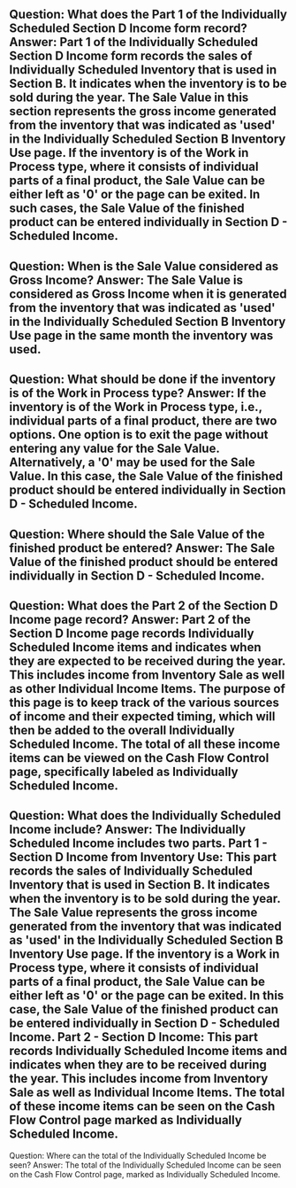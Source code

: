 Question: What does the Part 1 of the Individually Scheduled Section D Income form record?
Answer: Part 1 of the Individually Scheduled Section D Income form records the sales of Individually Scheduled Inventory that is used in Section B. It indicates when the inventory is to be sold during the year. The Sale Value in this section represents the gross income generated from the inventory that was indicated as 'used' in the Individually Scheduled Section B Inventory Use page. If the inventory is of the Work in Process type, where it consists of individual parts of a final product, the Sale Value can be either left as '0' or the page can be exited. In such cases, the Sale Value of the finished product can be entered individually in Section D - Scheduled Income.
---
Question: When is the Sale Value considered as Gross Income?
Answer: The Sale Value is considered as Gross Income when it is generated from the inventory that was indicated as 'used' in the Individually Scheduled Section B Inventory Use page in the same month the inventory was used.
---
Question: What should be done if the inventory is of the Work in Process type?
Answer: If the inventory is of the Work in Process type, i.e., individual parts of a final product, there are two options. One option is to exit the page without entering any value for the Sale Value. Alternatively, a '0' may be used for the Sale Value. In this case, the Sale Value of the finished product should be entered individually in Section D - Scheduled Income.
---
Question: Where should the Sale Value of the finished product be entered?
Answer: The Sale Value of the finished product should be entered individually in Section D - Scheduled Income.
---
Question: What does the Part 2 of the Section D Income page record?
Answer: Part 2 of the Section D Income page records Individually Scheduled Income items and indicates when they are expected to be received during the year. This includes income from Inventory Sale as well as other Individual Income Items. The purpose of this page is to keep track of the various sources of income and their expected timing, which will then be added to the overall Individually Scheduled Income. The total of all these income items can be viewed on the Cash Flow Control page, specifically labeled as Individually Scheduled Income.
---
Question: What does the Individually Scheduled Income include?
Answer: The Individually Scheduled Income includes two parts. 
Part 1 - Section D Income from Inventory Use: This part records the sales of Individually Scheduled Inventory that is used in Section B. It indicates when the inventory is to be sold during the year. The Sale Value represents the gross income generated from the inventory that was indicated as 'used' in the Individually Scheduled Section B Inventory Use page. If the inventory is a Work in Process type, where it consists of individual parts of a final product, the Sale Value can be either left as '0' or the page can be exited. In this case, the Sale Value of the finished product can be entered individually in Section D - Scheduled Income.
Part 2 - Section D Income: This part records Individually Scheduled Income items and indicates when they are to be received during the year. This includes income from Inventory Sale as well as Individual Income Items. The total of these income items can be seen on the Cash Flow Control page marked as Individually Scheduled Income.
---
Question: Where can the total of the Individually Scheduled Income be seen?
Answer: The total of the Individually Scheduled Income can be seen on the Cash Flow Control page, marked as Individually Scheduled Income.
